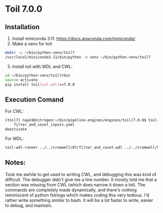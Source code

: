 # Toil 7.0.0

## Installation
1. Install miniconda 3.11: https://docs.anaconda.com/miniconda/
2. Make a venv for toil:
```bash
mkdir -p ~/bin/python-venv/toil7
/usr/local/miniconda3.11/bin/python -m venv ~/bin/python-venv/toil7
```
3. Install toil with WDL and CWL:
```bash
cd ~/bin/python-venv/toil7/bin
source activate
pip install toil[cwl,wdl]==7.0.0
```

## Execution Comand
For CWL:
```bash
(toil7) nap24@nitrogen:~/bin/pipeline-engines/engines/toil/7.0.0$ toil-cwl-runner filter_and_count.cwl \
    filter_and_count_inputs.yaml
deactivate
```

For WDL:
```bash
toil-wdl-runner ../../cromwell/87/filter_and_count.wdl ../../cromwell/57/filter_and_count_inputs.json
```

## Notes:
Took me awhile to get used to writing CWL, and debugging this was kind of difficult. The debugger didn't give me a line
number. It mostly told me that a section was missing from CWL (which does narrow it down a lot). The commands are
completely made dynamically, and there's nothing reminiscent of python fstrings which makes coding this very tedious.
I'd rather write something similar to bash. It will be a lot faster to write, easier to debug, and maintain.